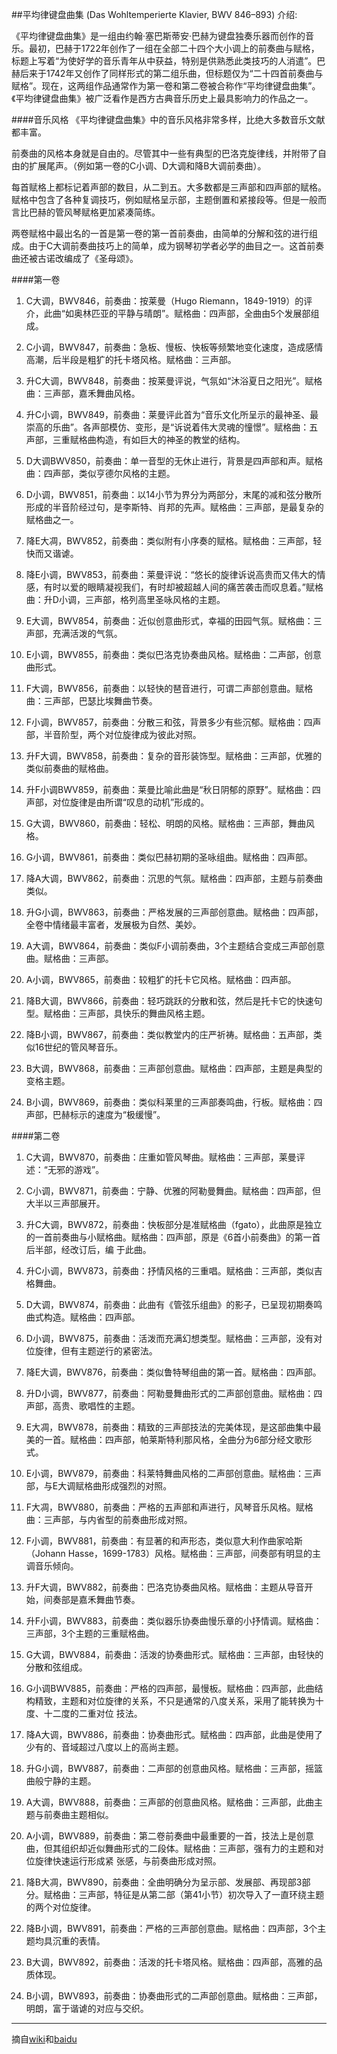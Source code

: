 ##平均律键盘曲集 (Das Wohltemperierte Klavier, BWV 846–893) 介绍:

《平均律键盘曲集》是一组由约翰·塞巴斯蒂安·巴赫为键盘独奏乐器而创作的音乐。最初，巴赫于1722年创作了一组在全部二十四个大小调上的前奏曲与赋格，标题上写着“为使好学的音乐青年从中获益，特别是供熟悉此类技巧的人消遣”。巴赫后来于1742年又创作了同样形式的第二组乐曲，但标题仅为“二十四首前奏曲与赋格”。现在，这两组作品通常作为第一卷和第二卷被合称作“平均律键盘曲集”。《平均律键盘曲集》被广泛看作是西方古典音乐历史上最具影响力的作品之一。

####音乐风格
《平均律键盘曲集》中的音乐风格非常多样，比绝大多数音乐文献都丰富。

前奏曲的风格本身就是自由的。尽管其中一些有典型的巴洛克旋律线，并附带了自由的扩展尾声。（例如第一卷的C小调、D大调和降B大调前奏曲）。

每首赋格上都标记着声部的数目，从二到五。大多数都是三声部和四声部的赋格。赋格中包含了各种复调技巧，例如赋格呈示部，主题倒置和紧接段等。但是一般而言比巴赫的管风琴赋格更加紧凑简练。

两卷赋格中最出名的一首是第一卷的第一首前奏曲，由简单的分解和弦的进行组成。由于C大调前奏曲技巧上的简单，成为钢琴初学者必学的曲目之一。这首前奏曲还被古诺改编成了《圣母颂》。

####第一卷
1. C大调，BWV846，前奏曲：按莱曼（Hugo Riemann，1849-1919）的评介，此曲“如奥林匹亚的平静与晴朗”。赋格曲：四声部，全曲由5个发展部组成。

2. C小调，BWV847，前奏曲：急板、慢板、快板等频繁地变化速度，造成感情高潮，后半段是粗犷的托卡塔风格。赋格曲：三声部。

3. 升C大调，BWV848，前奏曲：按莱曼评说，气氛如“沐浴夏日之阳光”。赋格曲：三声部，嘉禾舞曲风格。

4. 升C小调，BWV849，前奏曲：莱曼评此首为“音乐文化所呈示的最神圣、最崇高的乐曲”。各声部模仿、变形，是“诉说着伟大灵魂的憧憬”。赋格曲：五声部，三重赋格曲构造，有如巨大的神圣的教堂的结构。

5. D大调BWV850，前奏曲：单一音型的无休止进行，背景是四声部和声。赋格曲：四声部，类似亨德尔风格的主题。

6. D小调，BWV851，前奏曲：以14小节为界分为两部分，末尾的减和弦分散所形成的半音阶经过句，是李斯特、肖邦的先声。赋格曲：三声部，是最复杂的赋格曲之一。

7. 降E大凋，BWV852，前奏曲：类似附有小序奏的赋格。赋格曲：三声部，轻快而又谐谑。

8. 降E小调，BWV853，前奏曲：莱曼评说：“悠长的旋律诉说高贵而又伟大的情感，有时以爱的眼睛凝视我们，有时却被超越人间的痛苦袭击而叹息着。”赋格曲：升D小调，三声部，格列高里圣咏风格的主题。

9. E大调，BWV854，前奏曲：近似创意曲形式，幸福的田园气氛。赋格曲：三声部，充满活泼的气氛。

10. E小调，BWV855，前奏曲：类似巴洛克协奏曲风格。赋格曲：二声部，创意曲形式。

11. F大调，BWV856，前奏曲：以轻快的琶音进行，可谓二声部创意曲。赋格曲：三声部，巴瑟比埃舞曲节奏。

12. F小调，BWV857，前奏曲：分散三和弦，背景多少有些沉郁。赋格曲：四声部，半音阶型，两个对位旋律成为彼此对照。

13. 升F大调，BWV858，前奏曲：复杂的音形装饰型。赋格曲：三声部，优雅的类似前奏曲的赋格曲。

14. 升F小调BWV859，前奏曲：莱曼比喻此曲是“秋日阴郁的原野”。赋格曲：四声部，对位旋律是由所谓“叹息的动机”形成的。

15. G大调，BWV860，前奏曲：轻松、明朗的风格。赋格曲：三声部，舞曲风格。

16. G小调，BWV861，前奏曲：类似巴赫初期的圣咏组曲。赋格曲：四声部。

17. 降A大调，BWV862，前奏曲：沉思的气氛。赋格曲：四声部，主题与前奏曲类似。

18. 升G小调，BWV863，前奏曲：严格发展的三声部创意曲。赋格曲：四声部，全卷中情绪最丰富者，发展极为自然、美妙。

19. A大调，BWV864，前奏曲：类似F小调前奏曲，3个主题结合变成三声部创意曲。赋格曲：三声部。

20. A小调，BWV865，前奏曲：较粗犷的托卡它风格。赋格曲：四声部。

21. 降B大调，BWV866，前奏曲：轻巧跳跃的分散和弦，然后是托卡它的快速句型。赋格曲：三声部，具快乐的舞曲风格主题。

22. 降B小调，BWV867，前奏曲：类似教堂内的庄严祈祷。赋格曲：五声部，类似16世纪的管风琴音乐。

23. B大调，BWV868，前奏曲：三声部创意曲。赋格曲：四声部，主题是典型的变格主题。

24. B小调，BWV869，前奏曲：类似科莱里的三声部奏鸣曲，行板。赋格曲：四声部，巴赫标示的速度为“极缓慢”。

####第二卷
1. C大调，BWV870，前奏曲：庄重如管风琴曲。赋格曲：三声部，莱曼评述：“无邪的游戏”。

2. C小调，BWV871，前奏曲：宁静、优雅的阿勒曼舞曲。赋格曲：四声部，但大半以三声部展开。

3. 升C大调，BWV872，前奏曲：快板部分是准赋格曲（fgato），此曲原是独立的一首前奏曲与小赋格曲。赋格曲：四声部，原是《6首小前奏曲》的第一首后半部，经改订后，编
于此曲。

4. 升C小调，BWV873，前奏曲：抒情风格的三重唱。赋格曲：三声部，类似吉格舞曲。

5. D大调，BWV874，前奏曲：此曲有《管弦乐组曲》的影子，已呈现初期奏鸣曲式构造。赋格曲：四声部。

6. D小调，BWV875，前奏曲：活泼而充满幻想类型。赋格曲：三声部，没有对位旋律，但有主题逆行的紧密法。

7. 降E大调，BWV876，前奏曲：类似鲁特琴组曲的第一首。赋格曲：四声部。

8. 升D小调，BWV877，前奏曲：阿勒曼舞曲形式的二声部创意曲。赋格曲：四声部，高贵、歌唱性的主题。

9. E大凋，BWV878，前奏曲：精致的三声部技法的完美体现，是这部曲集中最美的一首。赋格曲：四声部，帕莱斯特利那风格，全曲分为6部分经文歌形式。

10. E小调，BWV879，前奏曲：科莱特舞曲风格的二声部创意曲。赋格曲：三声部，与E大调赋格曲形成强烈的对照。

11. F大凋，BWV880，前奏曲：严格的五声部和声进行，风琴音乐风格。赋格曲：三声部，与内省型的前奏曲形成对照。

12. F小调，BWV881，前奏曲：有显著的和声形态，类似意大利作曲家哈斯（Johann Hasse，1699-1783）风格。赋格曲：三声部，间奏部有明显的主调音乐倾向。 

13. 升F大调，BWV882，前奏曲：巴洛克协奏曲风格。赋格曲：主题从导音开始，间奏部是嘉禾舞曲节奏。

14. 升F小调，BWV883，前奏曲：类似器乐协奏曲慢乐章的小抒情调。赋格曲：三声部，3个主题的三重赋格曲。

15. G大调，BWV884，前奏曲：活泼的协奏曲形式。赋格曲：三声部，由轻快的分散和弦组成。

16. G小调BWV885，前奏曲：严格的四声部，最慢板。赋格曲：四声部，此曲结构精致，主题和对位旋律的关系，不只是通常的八度关系，采用了能转换为十度、十二度的二重对位
技法。

17. 降A大调，BWV886，前奏曲：协奏曲形式。赋格曲：四声部，此曲是使用了少有的、音域超过八度以上的高尚主题。

18. 升G小调，BWV887，前奏曲：二声部的创意曲风格。赋格曲：三声部，摇篮曲般宁静的主题。

19. A大调，BWV888，前奏曲：三声部的创意曲风格。赋格曲：三声部，此曲主题与前奏曲主题相似。

20. A小调，BWV889，前奏曲：第二卷前奏曲中最重要的一首，技法上是创意曲，但其组织却近似舞曲形式的二段体。赋格曲：三声部，强有力的主题和对位旋律快速运行形成紧
张感，与前奏曲形成对照。

21. 降B大凋，BWV890，前奏曲：全曲明确分为呈示部、发展部、再现部3部分。赋格曲：三声部，特征是从第二部（第41小节）初次导入了一直环绕主题的两个对位旋律。

22. 降B小调，BWV891，前奏曲：严格的三声部创意曲。赋格曲：四声部，3个主题均具沉重的表情。

23. B大调，BWV892，前奏曲：活泼的托卡塔风格。赋格曲：四声部，高雅的品质体现。

24. B小调，BWV893，前奏曲：协奏曲形式的二声部创意曲。赋格曲：三声部，明朗，富于谐谑的对应与交织。

---

摘自[wiki](https://zh.wikipedia.org/wiki/%E5%B9%B3%E5%9D%87%E5%BE%8B%E9%94%AE%E7%9B%98%E6%9B%B2%E9%9B%86)和[baidu](https://baike.baidu.com/item/%E5%B9%B3%E5%9D%87%E5%BE%8B%E9%92%A2%E7%90%B4%E6%9B%B2%E9%9B%86)